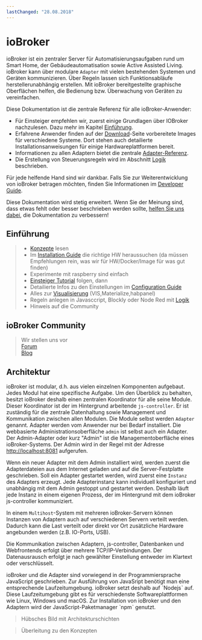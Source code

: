 ```yaml
---
lastChanged: "28.08.2018"
---
```


# ioBroker

ioBroker ist ein zentraler Server für Automatisierungsaufgaben rund um Smart Home, der Gebäudeautomatisation sowie Active Assisted Living. ioBroker kann über modulare `Adapter` mit vielen bestehenden Systemen und Geräten kommunizieren. Über Regeln lassen sich Funktionsabläufe herstellerunabhängig erstellen. Mit ioBroker bereitgestellte graphische Oberflächen helfen, die Bedienung bzw. Überwachung von Geräten zu vereinfachen.

Diese Dokumentation ist die zentrale Referenz für alle ioBroker-Anwender:

* Für Einsteiger empfehlen wir, zuerst einige Grundlagen über IOBroker nachzulesen. Dazu mehr im Kapitel [Einführung](#Einführung).
* Erfahrene Anwender finden auf der [Download]()-Seite vorbereitete Images für verschiedene Systeme. Dort stehen auch detailierte Installationsanweisungen für einige Hardwareplattformen bereit.
* Informationen zu allen Adaptern bietet die zentrale [Adapter-Referenz]().
* Die Erstellung von Steuerungsregeln wird im Abschnitt [Logik]() beschrieben. 

Für jede helfende Hand sind wir dankbar. Falls Sie zur Weiterentwicklung von ioBroker betragen möchten, finden Sie Informationen im [Developer Guide]().

Diese Dokumentation wird stetig erweitert. Wenn Sie der Meinung sind, dass etwas fehlt oder besser beschrieben werden sollte, [helfen Sie uns dabei](), die Dokumentation zu verbessern! 

## Einführung

>- [Konzepte]() lesen
>- Im [Installation Guide]() die richtige HW heraussuchen (da müssen Empfehlungen rein, was wir für HW/Docker/Image für was gut finden)
>- Experimente mit raspberry sind einfach
>- [Einsteiger Tutorial]() folgen, dann
>- Detailierte Infos zu den Einstellungen im [Configuration Guide]()
>- Alles zur [Visualisierung]() (VIS,Materialize,habpanel)
>- Regeln anlegen in Javasccript, Blockly oder Node Red mit [Logik]()
>- Hinweis auf die Community

## ioBroker Community

> Wir stellen uns vor  
[Forum]()  
[Blog]()  

## Architektur

ioBroker ist modular, d.h. aus vielen einzelnen Komponenten aufgebaut. Jedes Modul hat eine spezifische Aufgabe. Um den Überblick zu behalten, besitzt ioBroker deshalb einen zentralen Koordinator für alle seine Module. Dieser Koordinator ist der im Hintergrund arbeitende `js-controller`. Er ist zuständig für die zentrale Datenhaltung sowie Management und Kommunikation zwischen allen Modulen. Die Module selbst werden  `Adapter` genannt. Adapter werden vom Anwender nur bei 
Bedarf installiert. Die webbasierte Administrationsoberfläche `admin` ist selbst auch ein Adapter. Der Admin-Adapter oder kurz "Admin" ist die Managementoberfläche eines ioBroker-Systems. Der Admin wird in der Regel mit der Adresse [http://localhost:8081](http://localhost:8081) aufgerufen.

Wenn ein neuer Adapter mit dem Admin installiert wird, werden zuerst die Adapterdateien aus dem Internet geladen und auf die Server-Festplatte geschrieben. Soll ein Adapter gestartet werden, wird zuerst eine `Instanz` des Adapters erzeugt. Jede Adapterinstanz kann individuell konfiguriert und unabhängig mit dem Admin gestoppt und gestartet werden. Deshalb läuft jede Instanz in einem eigenen Prozess, der im Hintergrund mit dem ioBroker js-controller kommuniziert.

In einem `Multihost`-System mit mehreren ioBroker-Servern können Instanzen von Adaptern auch auf verschiedenen Servern verteilt werden. Dadurch kann die Last verteilt oder direkt vor Ort zusätzliche Hardware angebunden werden (z.B. IO-Ports, USB).

Die Kommunikation zwischen Adaptern, js-controller, Datenbanken und Webfrontends erfolgt über mehrere TCP/IP-Verbindungen. Der Datenausrausch erfolgt je nach gewählter Einstellung entweder im Klartext oder verschlüsselt.

ioBroker und die Adapter sind vorwiegend in der Programmiersprache JavaScript geschrieben. Zur Ausführung von JavaSript benötigt man eine entsprechende Laufzeitumgebung. ioBroker setzt deshalb auf ˋNodejsˋ auf. Diese Laufzeitumgebung gibt es für verschiedenste Softwareplattformen wie Linux, Windows und macOS. Zur Installation von ioBroker und den Adaptern wird der JavaScript-Paketmanager ˋnpmˋ genutzt.

> Hübsches Bild mit Architekturschichten

> Überleitung zu den Konzepten

